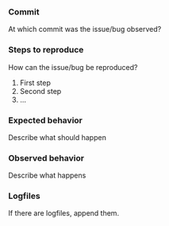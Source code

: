 ### Commit
At which commit was the issue/bug observed?

### Steps to reproduce
How can the issue/bug be reproduced?
1. First step
2. Second step
3. ...

### Expected behavior
Describe what should happen

### Observed behavior
Describe what happens

### Logfiles
If there are logfiles, append them.
